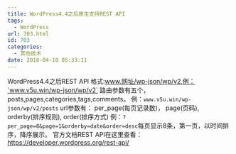 ```yaml
---
title: WordPress4.4之后原生支持REST API
tags:
  - WordPress
url: 703.html
id: 703
categories:
  - 其他技术
date: 2018-04-10 05:33:11
---
```


WordPress4.4之后REST API 格式:www.网址/wp-json/wp/v2,例：`www.v5u.win/wp-json/wp/v2` 路由参数有五个，posts,pages,categories,tags,comments。 例：`www.v5u.win/wp-json/wp/v2/posts` url参数有： per_page(每页记录数)， page(页码), orderby(排序规则), order(排序方式) 例：`?per_page=8&page=1&orderby=date&order=desc`每页显示8条，第一页，以时间排序，降序展示。 官方文档REST API在这里查看： https://developer.wordpress.org/rest-api/